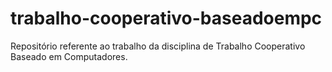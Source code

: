 # trabalho-cooperativo-baseadoempc
Repositório referente ao trabalho da disciplina de Trabalho Cooperativo Baseado em Computadores.
